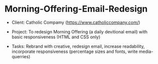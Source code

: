 # Morning-Offering-Email-Redesign

* Client: Catholic Compamy (https://www.catholiccompany.com/)

* Project: To redesign Morning Offering (a daily devitional email) with basic responsiveness (HTML and CSS only)

* Tasks: Rebrand with creative, redesign email, increase readability, incorporate responsiveness (percentage sizes and fonts, write media-querries)
 
